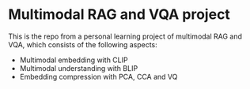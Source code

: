 # Multimodal RAG and VQA project
This is the repo from a personal learning project of multimodal RAG and VQA, which consists of the following aspects:
- Multimodal embedding with CLIP
- Multimodal understanding with BLIP
- Embedding compression with PCA, CCA and VQ